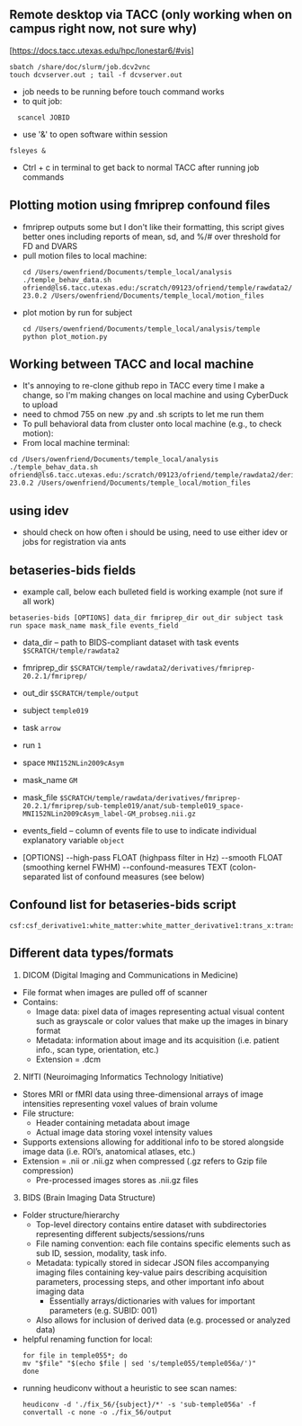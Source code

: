 ## Remote desktop via TACC (only working when on campus right now, not sure why)
[https://docs.tacc.utexas.edu/hpc/lonestar6/#vis]
```
sbatch /share/doc/slurm/job.dcv2vnc
touch dcvserver.out ; tail -f dcvserver.out
```
* job needs to be running before touch command works
* to quit job:
```
  scancel JOBID
```
* use '&' to open software within session
```
fsleyes &
```
* Ctrl + c in terminal to get back to normal TACC after running job commands

## Plotting motion using fmriprep confound files
* fmriprep outputs some but I don't like their formatting, this script gives better ones including reports of mean, sd, and %/# over threshold for FD and DVARS
* pull motion files to local machine:
  ```
  cd /Users/owenfriend/Documents/temple_local/analysis
  ./temple_behav_data.sh ofriend@ls6.tacc.utexas.edu:/scratch/09123/ofriend/temple/rawdata2/derivatives/fmriprep-23.0.2 /Users/owenfriend/Documents/temple_local/motion_files
  ```
* plot motion by run for subject
  ```
  cd /Users/owenfriend/Documents/temple_local/analysis/temple
  python plot_motion.py
  ```

## Working between TACC and local machine
* It's annoying to re-clone github repo in TACC every time I make a change, so I'm making changes on local machine and using CyberDuck to upload
*   need to chmod 755 on new .py and .sh scripts to let me run them
* To pull behavioral data from cluster onto local machine (e.g., to check motion):
*   From local machine terminal:
```
cd /Users/owenfriend/Documents/temple_local/analysis
./temple_behav_data.sh ofriend@ls6.tacc.utexas.edu:/scratch/09123/ofriend/temple/rawdata2/derivatives/fmriprep-23.0.2 /Users/owenfriend/Documents/temple_local/motion_files
```

## using idev
* should check on how often i should be using, need to use either idev or jobs for registration via ants

## betaseries-bids fields
* example call, below each bulleted field is working example (not sure if all work)
```
betaseries-bids [OPTIONS] data_dir fmriprep_dir out_dir subject task run space mask_name mask_file events_field
```
* data_dir – path to BIDS-compliant dataset with task events
  `$SCRATCH/temple/rawdata2`
*	fmriprep_dir
  `$SCRATCH/temple/rawdata2/derivatives/fmriprep-20.2.1/fmriprep/`
*	out_dir
  `$SCRATCH/temple/output`
*	subject
  `temple019`
*	task
  `arrow`
*	run
  `1`
*	space
 `MNI152NLin2009cAsym`
*	mask_name
  `GM`
*	mask_file
  `$SCRATCH/temple/rawdata/derivatives/fmriprep-20.2.1/fmriprep/sub-temple019/anat/sub-temple019_space-MNI152NLin2009cAsym_label-GM_probseg.nii.gz`
*	events_field – column of events file to use to indicate individual explanatory variable
  `object`

* [OPTIONS]
--high-pass FLOAT (highpass filter in Hz)
--smooth FLOAT (smoothing kernel FWHM)
--confound-measures TEXT (colon-separated list of confound measures (see below)


## Confound list for betaseries-bids script
```
csf:csf_derivative1:white_matter:white_matter_derivative1:trans_x:trans_x_derivative1:trans_y:trans_y_derivative1:trans_z:trans_z_derivative1:rot_x:rot_x_derivative1:rot_y:rot_y_derivative1:rot_z:rot_z_derivative1
```

## Different data types/formats
1. DICOM (Digital Imaging and Communications in Medicine)
*  File format when images are pulled off of scanner
*  Contains:
    * Image data: pixel data of images representing actual visual content such as grayscale or color values that make up the images in binary format
    * Metadata: information about image and its acquisition (i.e. patient info., scan type, orientation, etc.)
    *	Extension = .dcm
2. NIfTI (Neuroimaging Informatics Technology Initiative)
*	Stores MRI or fMRI data using three-dimensional arrays of image intensities representing voxel values of brain volume
*	File structure:
    * Header containing metadata about image
    * Actual image data storing voxel intensity values
*	Supports extensions allowing for additional info to be stored alongside image data (i.e. ROI’s, anatomical atlases, etc.)
*	Extension = .nii or .nii.gz when compressed (.gz refers to Gzip file compression)
    *	Pre-processed images stores as .nii.gz files
3. BIDS (Brain Imaging Data Structure)
*	Folder structure/hierarchy
    *	Top-level directory contains entire dataset with subdirectories representing different subjects/sessions/runs
    * File naming convention: each file contains specific elements such as sub ID, session, modality, task info.
    * Metadata: typically stored in sidecar JSON files accompanying imaging files containing key-value pairs describing acquisition parameters, processing steps, and other important info about imaging data
        * Essentially arrays/dictionaries with values for important parameters (e.g. SUBID: 001)
    * Also allows for inclusion of derived data (e.g. processed or analyzed data)
* helpful renaming function for local:
  ```
  for file in temple055*; do
  mv "$file" "$(echo $file | sed 's/temple055/temple056a/')"
  done
  ```
* running heudiconv without a heuristic to see scan names:
  ```
  heudiconv -d './fix_56/{subject}/*' -s 'sub-temple056a' -f convertall -c none -o ./fix_56/output
  ```
